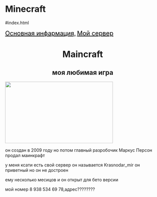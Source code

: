 # Minecraft
#index.html
<html>
<head>
    <title>minecraft</title>
    <link rel="stylesheet" href="style.ccs
</head>
    <body>
            <heder><img src="https://e7.pngegg.com/pngimages/768/374/png-clipart-minecraft-dirt-block-minecraft-building-block-ground-games-minecraft.png" width="50px" height="50px/"></heder>
         <a href="#min"
          style="color:black; font-size:20px;style=text-align: center">Основная инфармация,</a> 
        <a href="#ser" style="color:black; font-size:20px;text-align: center">Мой сервер</a>   
        <main>
            <h1 style="text-align: center">Maincraft</h1>
            <h2 style="text-align: center">моя любимая игра</h2>
            <img src="https://i.playground.ru/p/W4wuQ-IExzVHN8CFFi7QDw.jpeg" width="350px" height="200px"/>
        <nav>
            <p id="min">он создан в 2009 году но потом главный разробочик Маркус Персон продал
             маинкрафт</p>
             <p id="ser">у меня ксати есть свой сервер он называется Krasnodar_mir он приветный но он не достроен</p> 
             <p> ему несколько месицов и он открыт для бето версии</p>
        </nav>
         </main>
         <footer>мой номер 8 938 534 69 78,адрес????????</footer>
    </body>
</html>
